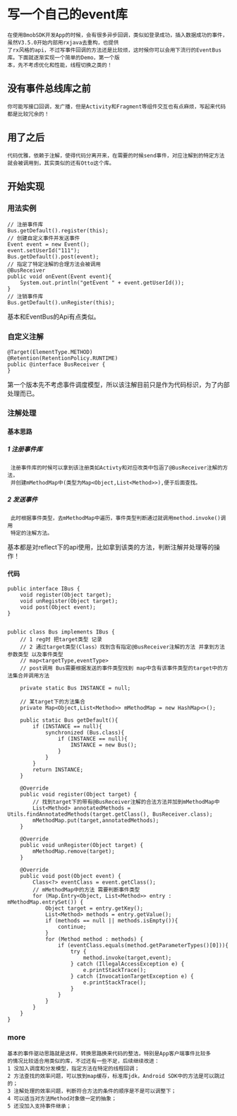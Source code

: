 # 写一个自己的event库
    在使用BmobSDK开发App的时候，会有很多异步回调，类似如登录成功，插入数据成功的事件，虽然V3.5.0开始内部用rxjava去重构，也提供
    了rx风格的api，不过写事件回调的方法还是比较烦，这时候你可以会用下流行的EventBus库。下面就逐渐实现一个简单的Demo，第一个版
    本，先不考虑优化和性能，线程切换之类的！
## 没有事件总线库之前
    你可能写接口回调，发广播，但是Activity和Fragment等组件交互也有点麻烦，写起来代码都是比较冗余的！
## 用了之后
    代码优雅，依赖于注解，使得代码分离开来，在需要的时候send事件，对应注解到的特定方法就会被调用到，其实类似的还有Otto这个库。
## 开始实现
### 用法实例
    // 注册事件库
    Bus.getDefault().register(this);
    // 创建自定义事件并发送事件
    Event event = new Event();
    event.setUserId("111");
    Bus.getDefault().post(event);
    // 指定了特定注解的合理方法会被调用
    @BusReceiver
    public void onEvent(Event event){
        System.out.println("getEvent " + event.getUserId());
    }
    // 注销事件库
    Bus.getDefault().unRegister(this);

基本和EventBus的Api有点类似。

    
### 自定义注解
    
    @Target(ElementType.METHOD)
    @Retention(RetentionPolicy.RUNTIME)
    public @interface BusReceiver {
    }
第一个版本先不考虑事件调度模型，所以该注解目前只是作为代码标识，为了内部处理而已。
### 注解处理
#### 基本思路
##### 1 注册事件库
     注册事件库的时候可以拿到该注册类如Activty和对应改类中包涵了@BusReceiver注解的方法，
     并创建mMethodMap中(类型为Map<Object,List<Method>>),便于后面查找。
##### 2 发送事件
     此时根据事件类型，去mMethodMap中遍历，事件类型判断通过就调用method.invoke()调用
     特定的注解方法。
     
 基本都是对reflect下的api使用，比如拿到该类的方法，判断注解并处理等的操作！
#### 代码

    public interface IBus {
        void register(Object target);
        void unRegister(Object target);
        void post(Object event);
    }
    
    
    public class Bus implements IBus {
        // 1 reg时 把target类型 记录
        // 2 通过target类型(Class）找到含有指定@BusReceiver注解的方法 并拿到方法参数类型 以及事件类型
        // map<targetType,eventType>
        // post调用 Bus需要根据发送的事件类型找到 map中含有该事件类型的target中的方法集合并调用方法
    
        private static Bus INSTANCE = null;
    
        // 某target下的方法集合
        private Map<Object,List<Method>> mMethodMap = new HashMap<>();
    
        public static Bus getDefault(){
            if (INSTANCE == null){
                synchronized (Bus.class){
                    if (INSTANCE == null){
                        INSTANCE = new Bus();
                    }
                }
            }
            return INSTANCE;
        }
    
        @Override
        public void register(Object target) {
            // 找到target下的带有@BusReceiver注解的合法方法并加到mMethodMap中
            List<Method> annotatedMethods = Utils.findAnnotatedMethods(target.getClass(), BusReceiver.class);
            mMethodMap.put(target,annotatedMethods);
        }
    
        @Override
        public void unRegister(Object target) {
            mMethodMap.remove(target);
        }
    
        @Override
        public void post(Object event) {
            Class<?> eventClass = event.getClass();
            // mMethodMap中的方法 需要判断事件类型
            for (Map.Entry<Object, List<Method>> entry : mMethodMap.entrySet()) {
                Object target = entry.getKey();
                List<Method> methods = entry.getValue();
                if (methods == null || methods.isEmpty()){
                    continue;
                }
                for (Method method : methods) {
                    if (eventClass.equals(method.getParameterTypes()[0])){
                        try {
                            method.invoke(target,event);
                        } catch (IllegalAccessException e) {
                            e.printStackTrace();
                        } catch (InvocationTargetException e) {
                            e.printStackTrace();
                        }
                    }
                }
            }
        }
    }
 
### more
    基本的事件驱动思路就是这样，转换思路换来代码的整洁，特别是App客户端事件比较多
    的情况比较适合用类似的库，不过还有一些不足，后续继续改进：
    1 没加入调度和分发模型，指定方法在特定的线程回调；
    2 方法查找的效率问题，可以放到map缓存，标准库jdk，Android SDK中的方法是可以跳过的；
    3 注解处理的效率问题，判断符合方法的条件的顺序是不是可以调整下；
    4 可以适当对方法Method对象做一定的抽象；
    5 还没加入支持事件继承；

